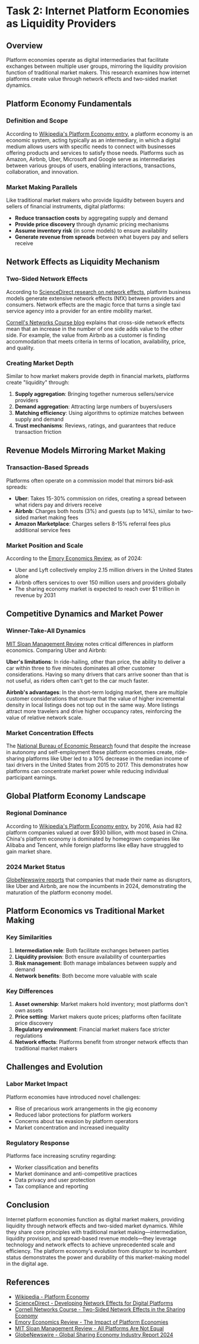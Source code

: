 # Task 2: Internet Platform Economies as Liquidity Providers

## Overview

Platform economies operate as digital intermediaries that facilitate exchanges between multiple user groups, mirroring the liquidity provision function of traditional market makers. This research examines how internet platforms create value through network effects and two-sided market dynamics.

## Platform Economy Fundamentals

### Definition and Scope

According to [Wikipedia's Platform Economy entry](https://en.wikipedia.org/wiki/Platform_economy), a platform economy is an economic system, acting typically as an intermediary, in which a digital medium allows users with specific needs to connect with businesses offering products and services to satisfy those needs. Platforms such as Amazon, Airbnb, Uber, Microsoft and Google serve as intermediaries between various groups of users, enabling interactions, transactions, collaboration, and innovation.

### Market Making Parallels

Like traditional market makers who provide liquidity between buyers and sellers of financial instruments, digital platforms:
- **Reduce transaction costs** by aggregating supply and demand
- **Provide price discovery** through dynamic pricing mechanisms  
- **Assume inventory risk** (in some models) to ensure availability
- **Generate revenue from spreads** between what buyers pay and sellers receive

## Network Effects as Liquidity Mechanism

### Two-Sided Network Effects

According to [ScienceDirect research on network effects](https://www.sciencedirect.com/science/article/pii/S2666954422000242), platform business models generate extensive network effects (NfX) between providers and consumers. Network effects are the magic force that turns a single taxi service agency into a provider for an entire mobility market.

[Cornell's Networks Course blog](https://blogs.cornell.edu/info2040/2019/11/22/two-sided-network-effects-in-the-sharing-economy/) explains that cross-side network effects mean that an increase in the number of one side adds value to the other side. For example, the value from Airbnb as a customer is finding accommodation that meets criteria in terms of location, availability, price, and quality.

### Creating Market Depth

Similar to how market makers provide depth in financial markets, platforms create "liquidity" through:

1. **Supply aggregation**: Bringing together numerous sellers/service providers
2. **Demand aggregation**: Attracting large numbers of buyers/users
3. **Matching efficiency**: Using algorithms to optimize matches between supply and demand
4. **Trust mechanisms**: Reviews, ratings, and guarantees that reduce transaction friction

## Revenue Models Mirroring Market Making

### Transaction-Based Spreads

Platforms often operate on a commission model that mirrors bid-ask spreads:

- **Uber**: Takes 15-30% commission on rides, creating a spread between what riders pay and drivers receive
- **Airbnb**: Charges both hosts (3%) and guests (up to 14%), similar to two-sided market making fees
- **Amazon Marketplace**: Charges sellers 8-15% referral fees plus additional service fees

### Market Position and Scale

According to the [Emory Economics Review](https://emoryeconomicsreview.org/articles/2024/5/19/the-impact-of-the-rise-of-platform-economies-uber-airbnb-etc), as of 2024:
- Uber and Lyft collectively employ 2.15 million drivers in the United States alone
- Airbnb offers services to over 150 million users and providers globally
- The sharing economy market is expected to reach over $1 trillion in revenue by 2031

## Competitive Dynamics and Market Power

### Winner-Take-All Dynamics

[MIT Sloan Management Review](https://sloanreview.mit.edu/article/all-platforms-are-not-equal/) notes critical differences in platform economics. Comparing Uber and Airbnb:

**Uber's limitations**: In ride-hailing, other than price, the ability to deliver a car within three to five minutes dominates all other customer considerations. Having so many drivers that cars arrive sooner than that is not useful, as riders often can't get to the car much faster.

**Airbnb's advantages**: In the short-term lodging market, there are multiple customer considerations that ensure that the value of higher incremental density in local listings does not top out in the same way. More listings attract more travelers and drive higher occupancy rates, reinforcing the value of relative network scale.

### Market Concentration Effects

The [National Bureau of Economic Research](https://emoryeconomicsreview.org/articles/2024/5/19/the-impact-of-the-rise-of-platform-economies-uber-airbnb-etc) found that despite the increase in autonomy and self-employment these platform economies create, ride-sharing platforms like Uber led to a 10% decrease in the median income of taxi drivers in the United States from 2015 to 2017. This demonstrates how platforms can concentrate market power while reducing individual participant earnings.

## Global Platform Economy Landscape

### Regional Dominance

According to [Wikipedia's Platform Economy entry](https://en.wikipedia.org/wiki/Platform_economy), by 2016, Asia had 82 platform companies valued at over $930 billion, with most based in China. China's platform economy is dominated by homegrown companies like Alibaba and Tencent, while foreign platforms like eBay have struggled to gain market share.

### 2024 Market Status

[GlobeNewswire reports](https://www.globenewswire.com/news-release/2024/06/04/2892816/28124/en/Global-Sharing-Economy-Industry-Report-2024-Companies-that-Made-their-Name-as-Disruptors-like-Uber-and-Airbnb-are-Now-the-Incumbents.html) that companies that made their name as disruptors, like Uber and Airbnb, are now the incumbents in 2024, demonstrating the maturation of the platform economy model.

## Platform Economics vs Traditional Market Making

### Key Similarities

1. **Intermediation role**: Both facilitate exchanges between parties
2. **Liquidity provision**: Both ensure availability of counterparties
3. **Risk management**: Both manage imbalances between supply and demand
4. **Network benefits**: Both become more valuable with scale

### Key Differences

1. **Asset ownership**: Market makers hold inventory; most platforms don't own assets
2. **Price setting**: Market makers quote prices; platforms often facilitate price discovery
3. **Regulatory environment**: Financial market makers face stricter regulations
4. **Network effects**: Platforms benefit from stronger network effects than traditional market makers

## Challenges and Evolution

### Labor Market Impact

Platform economies have introduced novel challenges:
- Rise of precarious work arrangements in the gig economy
- Reduced labor protections for platform workers
- Concerns about tax evasion by platform operators
- Market concentration and increased inequality

### Regulatory Response

Platforms face increasing scrutiny regarding:
- Worker classification and benefits
- Market dominance and anti-competitive practices
- Data privacy and user protection
- Tax compliance and reporting

## Conclusion

Internet platform economies function as digital market makers, providing liquidity through network effects and two-sided market dynamics. While they share core principles with traditional market making—intermediation, liquidity provision, and spread-based revenue models—they leverage technology and network effects to achieve unprecedented scale and efficiency. The platform economy's evolution from disruptor to incumbent status demonstrates the power and durability of this market-making model in the digital age.

## References

- [Wikipedia - Platform Economy](https://en.wikipedia.org/wiki/Platform_economy)
- [ScienceDirect - Developing Network Effects for Digital Platforms](https://www.sciencedirect.com/science/article/pii/S2666954422000242)
- [Cornell Networks Course - Two-Sided Network Effects in the Sharing Economy](https://blogs.cornell.edu/info2040/2019/11/22/two-sided-network-effects-in-the-sharing-economy/)
- [Emory Economics Review - The Impact of Platform Economies](https://emoryeconomicsreview.org/articles/2024/5/19/the-impact-of-the-rise-of-platform-economies-uber-airbnb-etc)
- [MIT Sloan Management Review - All Platforms Are Not Equal](https://sloanreview.mit.edu/article/all-platforms-are-not-equal/)
- [GlobeNewswire - Global Sharing Economy Industry Report 2024](https://www.globenewswire.com/news-release/2024/06/04/2892816/28124/en/Global-Sharing-Economy-Industry-Report-2024-Companies-that-Made-their-Name-as-Disruptors-like-Uber-and-Airbnb-are-Now-the-Incumbents.html)